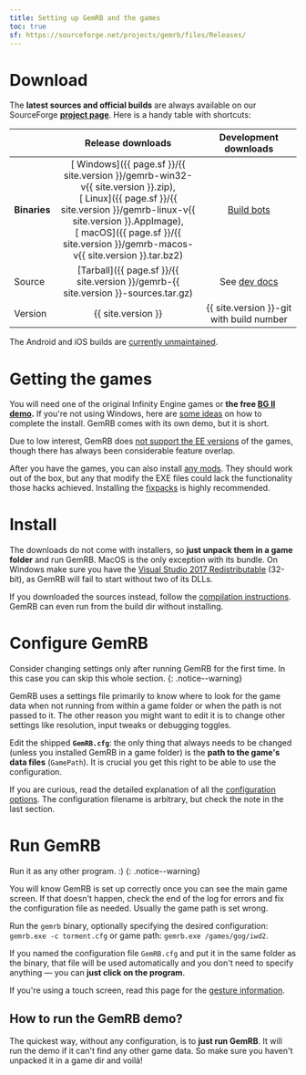 ```yaml
---
title: Setting up GemRB and the games
toc: true
sf: https://sourceforge.net/projects/gemrb/files/Releases/
---
```


# Download

The **latest sources and official builds** are always
available on our SourceForge **[project
page](http://sourceforge.net/projects/gemrb/files/)**. Here is a handy table with shortcuts:

|  | Release downloads | Development downloads |
| --- | :---: | :---: |
| **Binaries** | [<i class="fab fa-windows"></i> Windows]({{ page.sf }}/{{ site.version }}/gemrb-win32-v{{ site.version }}.zip),<br>[<i class="fab fa-linux"></i> Linux]({{ page.sf }}/{{ site.version }}/gemrb-linux-v{{ site.version }}.AppImage),<br>[<i class="fab fa-apple"></i> macOS]({{ page.sf }}/{{ site.version }}/gemrb-macos-v{{ site.version }}.tar.bz2) | [Build bots](https://sourceforge.net/projects/gemrb/files/Buildbot%20Binaries/) |
| Source | [Tarball]({{ page.sf }}/{{ site.version }}/gemrb-{{ site.version }}-sources.tar.gz) | See [dev docs](Dev-docs.html#getting-the-code) |
| Version | {{ site.version }} | {{ site.version }}-git with build number |

The Android and iOS builds are [currently unmaintained](https://github.com/gemrb/gemrb/issues/529).


# Getting the games

You will need one of the original Infinity Engine games or **the free
[BG II demo](https://duckduckgo.com/?q=bg2+demo).** If you're not using Windows, here are
[some ideas](Installing-games.md) on how to complete the install. GemRB comes with its own demo, but it is short.

Due to low interest, GemRB does [not support the EE versions](https://github.com/gemrb/gemrb/issues/164)
of the games, though there has always been considerable feature overlap.

After you have the games, you can also install [any mods](Modding.md). They should work out of the box, but
any that modify the EXE files could lack the functionality those hacks achieved. Installing the
[fixpacks](Common-problems.md#game-bugs) is highly recommended.


# Install

The downloads do not come with installers, so **just unpack them in a game folder** and run GemRB.
MacOS is the only exception with its bundle. On Windows make sure you have the [Visual Studio 2017 Redistributable](https://aka.ms/vs/15/release/VC_redist.x86.exe) (32-bit), as GemRB will fail to start without two of its DLLs.

If you downloaded the sources instead, follow the [compilation instructions](Dev-docs.md##setting-up-a-development-environment).
GemRB can even run from the build dir without installing.


# Configure GemRB

Consider changing settings only after running GemRB for the first time. In this case you can
skip this whole section.
{: .notice--warning}

GemRB uses a settings file primarily to know where to look for the game data when not
running from within a game folder or when the path is not passed to it. The other reason you
might want to edit it is to change other settings like resolution, input tweaks or debugging toggles.

Edit the shipped **`GemRB.cfg`**: the only thing that always needs to be changed (unless you installed
GemRB in a game folder) is the **path to the game's data files** (`GamePath`). It is crucial you get
this right to be able to use the configuration.

If you are curious, read the detailed explanation of all the [configuration options](Manpage.md).
The configuration filename is arbitrary, but check the note in the last section.


# Run GemRB

Run it as any other program. :)
{: .notice--warning}

You will know GemRB is set up correctly once you can see the main game
screen. If that doesn't happen, check the end of the log for errors and fix the
configuration file as needed. Usually the game path is set wrong.

Run the `gemrb` binary, optionally specifying the desired configuration: `gemrb.exe -c torment.cfg`
or game path: `gemrb.exe /games/gog/iwd2`.

If you named the configuration file `GemRB.cfg` and put it in the same folder as the binary,
that file will be used automatically and you don't need to specify anything — you can **just
click on the program**.

If you're using a touch screen, read this page for the [gesture information](Touch-input.md).

## How to run the GemRB demo?

The quickest way, without any configuration, is to **just run GemRB**. It will run the demo if it can't
find any other game data. So make sure you haven't unpacked it in a game dir and voilà!
